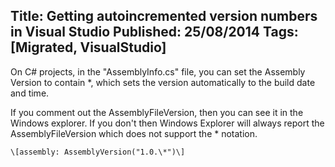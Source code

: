Title: Getting autoincremented version numbers in Visual Studio
Published: 25/08/2014
Tags: [Migrated, VisualStudio] 
---

On C# projects, in the "AssemblyInfo.cs" file, you can set the Assembly Version to contain \*, which sets the version automatically to the build date and time.

If you comment out the AssemblyFileVersion, then you can see it in the Windows explorer. If you don't then Windows Explorer will always report the AssemblyFileVersion which does not support the \* notation.
```
\[assembly: AssemblyVersion("1.0.\*")\]
```